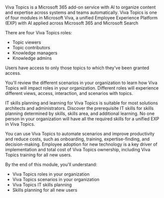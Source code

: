 Viva Topics is a Microsoft 365 add-on service with AI to organize content and expertise across systems and teams automatically. Viva Topics is one of four modules in Microsoft Viva, a unified Employee Experience Platform (EXP) with AI applied across Microsoft 365 and Microsoft Search 

There are four Viva Topics roles: 
- Topic viewers
- Topic contributors 
- Knowledge managers
- Knowledge admins 

Users have access to only those topics to which they’ve been granted access.  

You'll review the different scenarios in your organization to learn how Viva Topics will impact roles in your organization. Different roles will experience different views, access, interaction, and scenarios with topics. 

IT skills planning and learning for Viva Topics is suitable for most solutions architects and administrators. Discover the prerequisite IT skills for skills planning determined by skills, skills area, and additional learning. No one person in your organization will have all the required skills for a unified EXP in Viva Topics.  

You can use Viva Topics to automate scenarios and improve productivity and reduce costs, such as onboarding, training, expertise-finding, and decision-making. Employee adoption for new technology is a key driver of implementation and total cost of Viva Topics ownership, including Viva Topics training for all new users. 

By the end of this module, you'll understand: 

- Viva Topics roles in your organization  
- Viva Topics scenarios in your organization  
- Viva Topics IT skills planning  
- Skills planning for all new users

